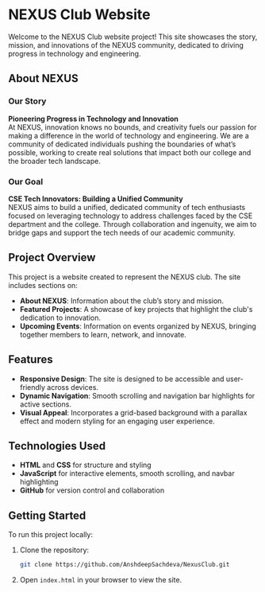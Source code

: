 # NEXUS Club Website

Welcome to the NEXUS Club website project! This site showcases the story, mission, and innovations of the NEXUS community, dedicated to driving progress in technology and engineering.

## About NEXUS

### Our Story
**Pioneering Progress in Technology and Innovation**  
At NEXUS, innovation knows no bounds, and creativity fuels our passion for making a difference in the world of technology and engineering. We are a community of dedicated individuals pushing the boundaries of what’s possible, working to create real solutions that impact both our college and the broader tech landscape.

### Our Goal
**CSE Tech Innovators: Building a Unified Community**  
NEXUS aims to build a unified, dedicated community of tech enthusiasts focused on leveraging technology to address challenges faced by the CSE department and the college. Through collaboration and ingenuity, we aim to bridge gaps and support the tech needs of our academic community.

## Project Overview

This project is a website created to represent the NEXUS club. The site includes sections on:

- **About NEXUS**: Information about the club’s story and mission.
- **Featured Projects**: A showcase of key projects that highlight the club's dedication to innovation.
- **Upcoming Events**: Information on events organized by NEXUS, bringing together members to learn, network, and innovate.

## Features

- **Responsive Design**: The site is designed to be accessible and user-friendly across devices.
- **Dynamic Navigation**: Smooth scrolling and navigation bar highlights for active sections.
- **Visual Appeal**: Incorporates a grid-based background with a parallax effect and modern styling for an engaging user experience.

## Technologies Used

- **HTML** and **CSS** for structure and styling
- **JavaScript** for interactive elements, smooth scrolling, and navbar highlighting
- **GitHub** for version control and collaboration

## Getting Started

To run this project locally:

1. Clone the repository:
   ```bash
   git clone https://github.com/AnshdeepSachdeva/NexusClub.git
   ```

2. Open `index.html` in your browser to view the site.
